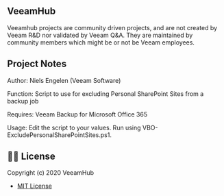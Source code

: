 ## VeeamHub

Veeamhub projects are community driven projects, and are not created by Veeam R&D nor validated by Veeam Q&A. They are maintained by community members which might be or not be Veeam employees.

## Project Notes
Author: Niels Engelen (Veeam Software)

Function: Script to use for excluding Personal SharePoint Sites from a backup job

Requires: Veeam Backup for Microsoft Office 365

Usage: Edit the script to your values. Run using VBO-ExcludePersonalSharePointSites.ps1.

## 🤝🏾 License
Copyright (c) 2020 VeeamHub

- [MIT License](LICENSE)
